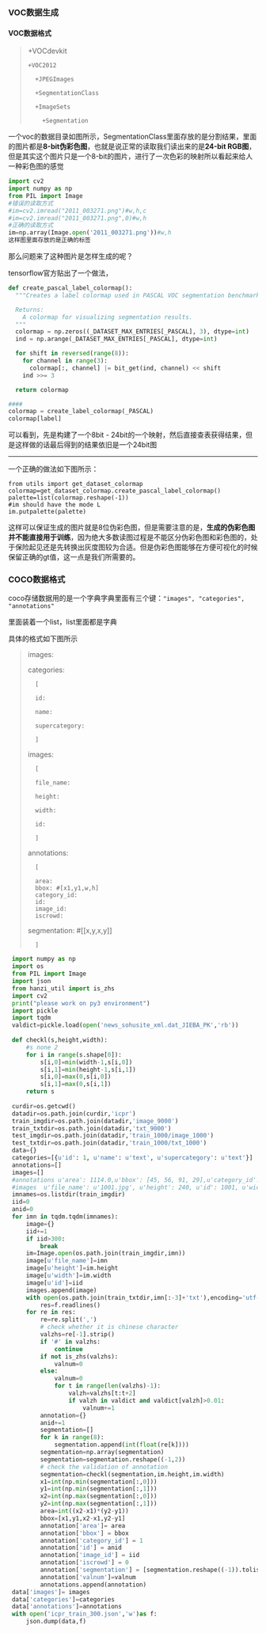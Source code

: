 
### VOC数据生成

#### VOC数据格式

> +VOCdevkit
>
>     +VOC2012
>
>       +JPEGImages
>
>       +SegmentationClass
>
>       +ImageSets
>
>         +Segmentation

一个voc的数据目录如图所示，SegmentationClass里面存放的是分割结果，里面的图片都是**8-bit伪彩色图**，也就是说正常的读取我们读出来的是**24-bit RGB图**，但是其实这个图片只是一个8-bit的图片，进行了一次色彩的映射所以看起来给人一种彩色图的感觉

```python
import cv2
import numpy as np
from PIL import Image
#错误的读取方式
#im=cv2.imread("2011_003271.png")#w,h,c
#im=cv2.imread("2011_003271.png",0)#w,h
#正确的读取方式
im=np.array(Image.open('2011_003271.png'))#w,h
这样图里面存放的是正确的标签
```

那么问题来了这种图片是怎样生成的呢？

tensorflow官方贴出了一个做法，

```python
def create_pascal_label_colormap():
  """Creates a label colormap used in PASCAL VOC segmentation benchmark.

  Returns:
    A colormap for visualizing segmentation results.
  """
  colormap = np.zeros((_DATASET_MAX_ENTRIES[_PASCAL], 3), dtype=int)
  ind = np.arange(_DATASET_MAX_ENTRIES[_PASCAL], dtype=int)

  for shift in reversed(range(8)):
    for channel in range(3):
      colormap[:, channel] |= bit_get(ind, channel) << shift
    ind >>= 3

  return colormap

####
colormap = create_label_colormap(_PASCAL)
colormap[label]
```

可以看到，先是构建了一个8bit - 24bit的一个映射，然后直接查表获得结果，但是这样做的话最后得到的结果依旧是一个24bit图

------

一个正确的做法如下图所示：

```
from utils import get_dataset_colormap
colormap=get_dataset_colormap.create_pascal_label_colormap()
palette=list(colormap.reshape(-1))
#im should have the mode L
im.putpalette(palette)  
```

这样可以保证生成的图片就是8位伪彩色图，但是需要注意的是，**生成的伪彩色图并不能直接用于训练**，因为绝大多数读图过程是不能区分伪彩色图和彩色图的，处于保险起见还是先转换出灰度图较为合适。但是伪彩色图能够在方便可视化的时候保留正确的gt值，这一点是我们所需要的。

### COCO数据格式

coco存储数据用的是一个字典字典里面有三个键：`"images", "categories", "annotations"`

里面装着一个list，list里面都是字典

具体的格式如下图所示

>images:
>
>	categories:
>
>		[
>
>		id:
>
>		name:
>
>		supercategory:
>
>		]
>
>	images:
>
>		[
>
>		file_name:
>
>		height:
>
>		width:
>
>		id:
>
>		]
>
>	annotations:
>
>		[
>
>		area:
>		bbox: #[x1,y1,w,h]
>		category_id:
>		id:
>		image_id:
>		iscrowd:
>   segmentation: #[[x,y,x,y]]
>
>		]


```python
 import numpy as np
 import os
 from PIL import Image
 import json
 from hanzi_util import is_zhs
 import cv2
 print("please work on py3 environment")
 import pickle
 import tqdm
 valdict=pickle.load(open('news_sohusite_xml.dat_JIEBA_PK','rb'))
 
 def checkl(s,height,width):
     #s none 2
     for i in range(s.shape[0]):
         s[i,0]=min(width-1,s[i,0])
         s[i,1]=min(height-1,s[i,1])
         s[i,0]=max(0,s[i,0])
         s[i,1]=max(0,s[i,1])
     return s
 
 curdir=os.getcwd()
 datadir=os.path.join(curdir,'icpr')
 train_imgdir=os.path.join(datadir,'image_9000')
 train_txtdir=os.path.join(datadir,'txt_9000')
 test_imgdir=os.path.join(datadir,'train_1000/image_1000')
 test_txtdir=os.path.join(datadir,'train_1000/txt_1000')
 data={}
 categories=[{u'id': 1, u'name': u'text', u'supercategory': u'text'}]
 annotations=[]
 images=[]
 #annotations u'area': 1114.0,u'bbox': [45, 56, 91, 29],u'category_id': 1,u'id': 7692,u'image_id': 1001,u'iscrowd': 0,u'segmentation':[[1,2,3]]
 #images  u'file_name': u'1001.jpg', u'height': 240, u'id': 1001, u'width': 180
 imnames=os.listdir(train_imgdir)
 iid=0
 anid=0
 for imn in tqdm.tqdm(imnames):
     image={}
     iid+=1
     if iid>300:
         break
     im=Image.open(os.path.join(train_imgdir,imn))
     image[u'file_name']=imn
     image[u'height']=im.height
     image[u'width']=im.width
     image[u'id']=iid
     images.append(image)
     with open(os.path.join(train_txtdir,imn[:-3]+'txt'),encoding='utf-8') as f:
         res=f.readlines()
     for re in res:
         re=re.split(',')
         # check whether it is chinese character
         valzhs=re[-1].strip()
         if '#' in valzhs:
             continue
         if not is_zhs(valzhs):
             valnum=0
         else:
             valnum=0
             for t in range(len(valzhs)-1):
                 valzh=valzhs[t:t+2]
                 if valzh in valdict and valdict[valzh]>0.01:
                     valnum+=1
         annotation={}
         anid+=1
         segmentation=[]
         for k in range(8):
             segmentation.append(int(float(re[k])))
         segmentation=np.array(segmentation)
         segmentation=segmentation.reshape((-1,2))
         # check the validation of annotation
         segmentation=checkl(segmentation,im.height,im.width)
         x1=int(np.min(segmentation[:,0]))
         y1=int(np.min(segmentation[:,1]))
         x2=int(np.max(segmentation[:,0]))
         y2=int(np.max(segmentation[:,1]))
         area=int((x2-x1)*(y2-y1))
         bbox=[x1,y1,x2-x1,y2-y1]
         annotation['area']= area
         annotation['bbox'] = bbox
         annotation['category_id'] = 1
         annotation['id'] = anid
         annotation['image_id'] = iid
         annotation['iscrowd'] = 0
         annotation['segmentation'] = [segmentation.reshape((-1)).tolist()]
         annotation['valnum']=valnum
         annotations.append(annotation)
 data['images']= images
 data['categories']=categories
 data['annotations']=annotations
 with open('icpr_train_300.json','w')as f:
     json.dump(data,f)

```

